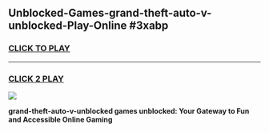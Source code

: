 
## Unblocked-Games-grand-theft-auto-v-unblocked-Play-Online #3xabp
<h3>
<a href="https://news.freeplayer.one?title=grand-theft-auto-v-unblocked&ref=3">CLICK TO PLAY</a></h3>
<hr>

<h3>
<a href="https://news.freeplayer.one?title=grand-theft-auto-v-unblocked&ref=3">CLICK 2 PLAY</a>
  
</h3>

<a href="https://news.freeplayer.one?title=grand-theft-auto-v-unblocked&ref=3"><img src="https://clearcache.store/games.png"></a>


**grand-theft-auto-v-unblocked games unblocked: Your Gateway to Fun and Accessible Online Gaming**
